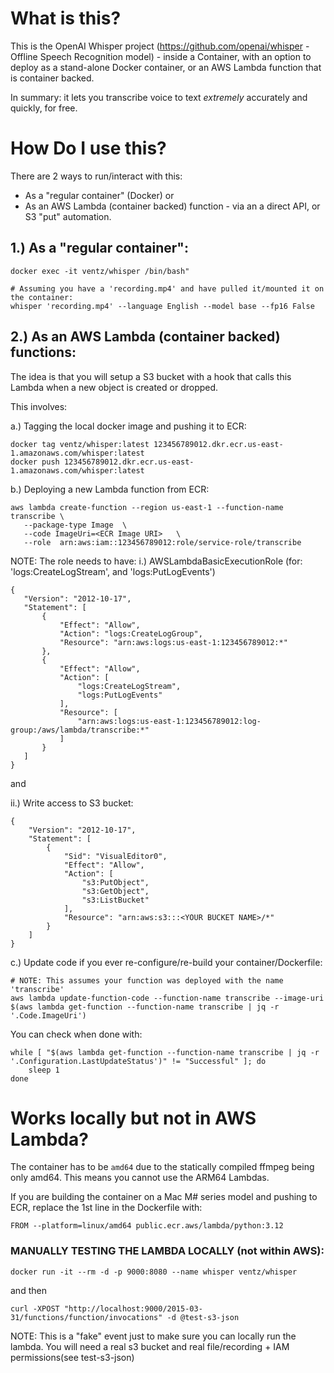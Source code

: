 # What is this?
This is the OpenAI Whisper project (https://github.com/openai/whisper - Offline Speech Recognition model) - inside a Container, with an option to deploy as a stand-alone Docker container, or an AWS Lambda function that is container backed.

In summary: it lets you transcribe voice to text *extremely* accurately and quickly, for free.

# How Do I use this?

There are 2 ways to run/interact with this:

* As a "regular container" (Docker)
or
* As an AWS Lambda (container backed) function - via an a direct API, or S3 "put" automation.

## 1.) As a "regular container":
```
docker exec -it ventz/whisper /bin/bash"
```

```
# Assuming you have a 'recording.mp4' and have pulled it/mounted it on the container:
whisper 'recording.mp4' --language English --model base --fp16 False
```



## 2.) As an AWS Lambda (container backed) functions:
The idea is that you will setup a S3 bucket with a hook that calls
this Lambda when a new object is created or dropped.

This involves:

a.) Tagging the local docker image and pushing it to ECR:
```
docker tag ventz/whisper:latest 123456789012.dkr.ecr.us-east-1.amazonaws.com/whisper:latest
docker push 123456789012.dkr.ecr.us-east-1.amazonaws.com/whisper:latest
```

b.) Deploying a new Lambda function from ECR:
```
aws lambda create-function --region us-east-1 --function-name transcribe \
   --package-type Image  \
   --code ImageUri=<ECR Image URI>   \
   --role  arn:aws:iam::123456789012:role/service-role/transcribe
```

NOTE: The role needs to have:
i.) AWSLambdaBasicExecutionRole (for: 'logs:CreateLogStream', and 'logs:PutLogEvents')
```
{
   "Version": "2012-10-17",
   "Statement": [
       {
           "Effect": "Allow",
           "Action": "logs:CreateLogGroup",
           "Resource": "arn:aws:logs:us-east-1:123456789012:*"
       },
       {
           "Effect": "Allow",
           "Action": [
               "logs:CreateLogStream",
               "logs:PutLogEvents"
           ],
           "Resource": [
               "arn:aws:logs:us-east-1:123456789012:log-group:/aws/lambda/transcribe:*"
           ]
       }
   ]
}
```

and

ii.) Write access to S3 bucket:
```
{
    "Version": "2012-10-17",
    "Statement": [
        {
            "Sid": "VisualEditor0",
            "Effect": "Allow",
            "Action": [
                "s3:PutObject",
                "s3:GetObject",
                "s3:ListBucket"
            ],
            "Resource": "arn:aws:s3:::<YOUR BUCKET NAME>/*"
        }
    ]
}
```

c.) Update code if you ever re-configure/re-build your container/Dockerfile:
```
# NOTE: This assumes your function was deployed with the name 'transcribe' 
aws lambda update-function-code --function-name transcribe --image-uri $(aws lambda get-function --function-name transcribe | jq -r '.Code.ImageUri')
```

You can check when done with:
```
while [ "$(aws lambda get-function --function-name transcribe | jq -r '.Configuration.LastUpdateStatus')" != "Successful" ]; do
    sleep 1
done
```

# Works locally but not in AWS Lambda?

The container has to be `amd64` due to the statically compiled ffmpeg
being only amd64. This means you cannot use the ARM64 Lambdas.

If you are building the container on a Mac M# series model and pushing to ECR, replace the 1st line in the Dockerfile with:

```
FROM --platform=linux/amd64 public.ecr.aws/lambda/python:3.12
```


### MANUALLY TESTING THE LAMBDA LOCALLY (not within AWS): 
```
docker run -it --rm -d -p 9000:8080 --name whisper ventz/whisper
```

and then
```
curl -XPOST "http://localhost:9000/2015-03-31/functions/function/invocations" -d @test-s3-json
```

NOTE: This is a "fake" event just to make sure you can locally run
the lambda. You will need a real s3 bucket and real file/recording + IAM permissions(see test-s3-json)
